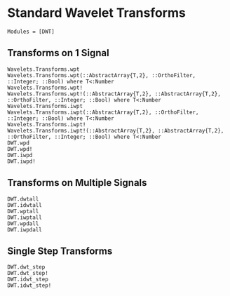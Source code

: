 # Standard Wavelet Transforms

```@index
Modules = [DWT]
```

## Transforms on 1 Signal
```@docs
Wavelets.Transforms.wpt
Wavelets.Transforms.wpt(::AbstractArray{T,2}, ::OrthoFilter, ::Integer; ::Bool) where T<:Number
Wavelets.Transforms.wpt!
Wavelets.Transforms.wpt!(::AbstractArray{T,2}, ::AbstractArray{T,2}, ::OrthoFilter, ::Integer; ::Bool) where T<:Number
Wavelets.Transforms.iwpt
Wavelets.Transforms.iwpt(::AbstractArray{T,2}, ::OrthoFilter, ::Integer; ::Bool) where T<:Number
Wavelets.Transforms.iwpt!
Wavelets.Transforms.iwpt!(::AbstractArray{T,2}, ::AbstractArray{T,2}, ::OrthoFilter, ::Integer; ::Bool) where T<:Number
DWT.wpd
DWT.wpd!
DWT.iwpd
DWT.iwpd!
```

## Transforms on Multiple Signals
```@docs
DWT.dwtall
DWT.idwtall
DWT.wptall
DWT.iwptall
DWT.wpdall
DWT.iwpdall
```

## Single Step Transforms
```@docs
DWT.dwt_step
DWT.dwt_step!
DWT.idwt_step
DWT.idwt_step!
```